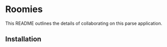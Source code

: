 # Roomies

This README outlines the details of collaborating on this parse application.

## Installation

